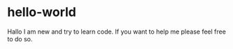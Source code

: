 # hello-world
Hallo
I am new and try to learn code. If you want to help me please feel free to do so.
